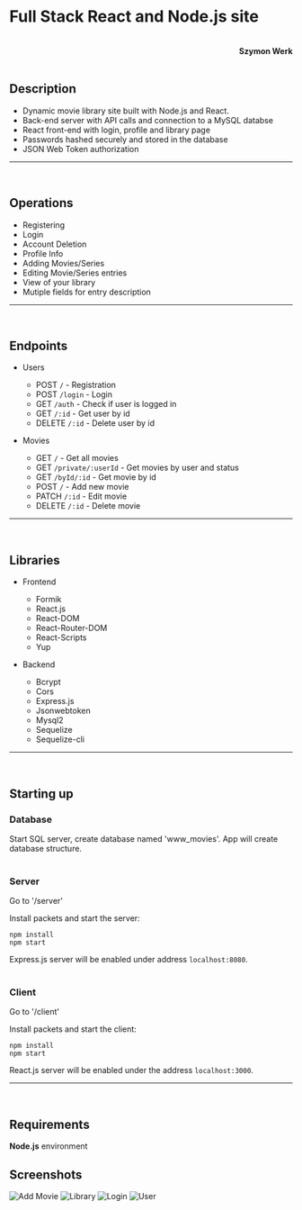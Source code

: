 # **Full Stack React and Node.js site**
<br>
<div style="text-align: right"><b>Szymon Werk</b></div>
<br>

## **Description**
- Dynamic movie library site built with Node.js and React.
- Back-end server with API calls and connection to a MySQL databse
- React front-end with login, profile and library page
- Passwords hashed securely and stored in the database
- JSON Web Token authorization

----------
<br>

## **Operations**
* Registering
* Login
* Account Deletion
* Profile Info
* Adding Movies/Series
* Editing Movie/Series entries
* View of your library
* Mutiple fields for entry description

----------
<br>

## **Endpoints**
* Users
    * POST `/` - Registration
    * POST `/login` - Login
    * GET `/auth` - Check if user is logged in
    * GET `/:id` - Get user by id
    * DELETE `/:id` - Delete user by id

* Movies
    * GET `/` - Get all movies
    * GET `/private/:userId` - Get movies by user and status
    * GET `/byId/:id` - Get movie by id
    * POST `/` - Add new movie
    * PATCH `/:id` - Edit movie
    * DELETE `/:id` - Delete movie

----------
<br>

## **Libraries**
* Frontend
    * Formik
    * React.js
    * React-DOM
    * React-Router-DOM
    * React-Scripts
    * Yup

* Backend
    * Bcrypt
    * Cors
    * Express.js
    * Jsonwebtoken
    * Mysql2
    * Sequelize
    * Sequelize-cli

----------
<br>

## **Starting up**

### **Database**
Start SQL server, create database named 'www_movies'. App will create database structure.
<br>
<br>

### **Server**
Go to '/server'

Install packets and start the server:
```
npm install
npm start
```

Express.js server will be enabled under address `localhost:8080`. 
<br>
<br>

### **Client**
Go to '/client'

Install packets and start the client:
```
npm install
npm start
```

React.js server will be enabled under the address `localhost:3000`. 

----------
<br>

## **Requirements**
**Node.js** environment<br>

## **Screenshots**
![Add Movie](https://github.com/BloodyShrimp/Movie_Library/assets/67617288/65ab9a9b-8fd8-4e96-8d74-97aa8142a0c8)
![Library](https://github.com/BloodyShrimp/Movie_Library/assets/67617288/b07b947f-ebaf-4f63-8def-85bacaa3a1cd)
![Login](https://github.com/BloodyShrimp/Movie_Library/assets/67617288/45d577b5-8d71-4a31-bb20-00a1a8a36443)
![User](https://github.com/BloodyShrimp/Movie_Library/assets/67617288/041d5b25-98eb-4bbd-a830-efea1ed566c1)
